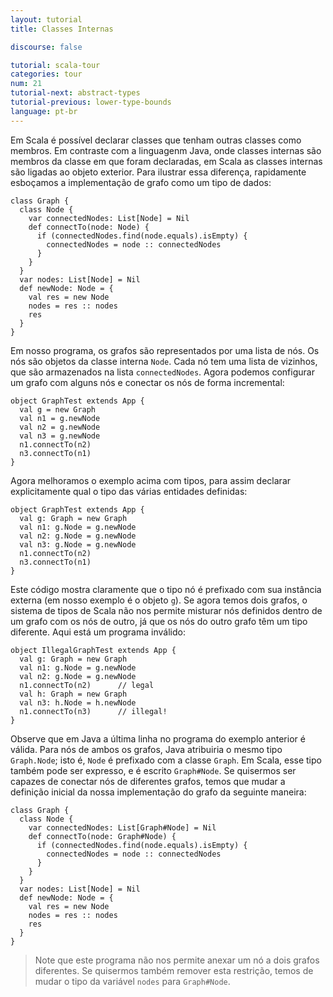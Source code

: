 ```yaml
---
layout: tutorial
title: Classes Internas

discourse: false

tutorial: scala-tour
categories: tour
num: 21
tutorial-next: abstract-types
tutorial-previous: lower-type-bounds
language: pt-br
---
```


Em Scala é possível declarar classes que tenham outras classes como membros. Em contraste com a linguagenm Java, onde classes internas são membros da classe em que foram declaradas, em Scala as classes internas são ligadas ao objeto exterior. Para ilustrar essa diferença, rapidamente esboçamos a implementação de grafo como um tipo de dados:

```tut
class Graph {
  class Node {
    var connectedNodes: List[Node] = Nil
    def connectTo(node: Node) {
      if (connectedNodes.find(node.equals).isEmpty) {
        connectedNodes = node :: connectedNodes
      }
    }
  }
  var nodes: List[Node] = Nil
  def newNode: Node = {
    val res = new Node
    nodes = res :: nodes
    res
  }
}
```

Em nosso programa, os grafos são representados por uma lista de nós. Os nós são objetos da classe interna `Node`. Cada nó tem uma lista de vizinhos, que são armazenados na lista `connectedNodes`. Agora podemos configurar um grafo com alguns nós e conectar os nós de forma incremental:
 
```tut
object GraphTest extends App {
  val g = new Graph
  val n1 = g.newNode
  val n2 = g.newNode
  val n3 = g.newNode
  n1.connectTo(n2)
  n3.connectTo(n1)
}
```

Agora melhoramos o exemplo acima com tipos, para assim declarar explicitamente qual o tipo das várias entidades definidas:
 
```tut
object GraphTest extends App {
  val g: Graph = new Graph
  val n1: g.Node = g.newNode
  val n2: g.Node = g.newNode
  val n3: g.Node = g.newNode
  n1.connectTo(n2)
  n3.connectTo(n1)
}
```

Este código mostra claramente que o tipo nó é prefixado com sua instância externa (em nosso exemplo é o objeto `g`). Se agora temos dois grafos, o sistema de tipos de Scala não nos permite misturar nós definidos dentro de um grafo com os nós de outro, já que os nós do outro grafo têm um tipo diferente.
Aqui está um programa inválido:
 
```tut:fail
object IllegalGraphTest extends App {
  val g: Graph = new Graph
  val n1: g.Node = g.newNode
  val n2: g.Node = g.newNode
  n1.connectTo(n2)      // legal
  val h: Graph = new Graph
  val n3: h.Node = h.newNode
  n1.connectTo(n3)      // illegal!
}
```

Observe que em Java a última linha no programa do exemplo anterior é válida. Para nós de ambos os grafos, Java atribuiria o mesmo tipo `Graph.Node`; isto é, `Node` é prefixado com a classe `Graph`. Em Scala, esse tipo também pode ser expresso, e é escrito `Graph#Node`. Se quisermos ser capazes de conectar nós de diferentes grafos, temos que mudar a definição inicial da nossa implementação do grafo da seguinte maneira:
 
```tut
class Graph {
  class Node {
    var connectedNodes: List[Graph#Node] = Nil
    def connectTo(node: Graph#Node) {
      if (connectedNodes.find(node.equals).isEmpty) {
        connectedNodes = node :: connectedNodes
      }
    }
  }
  var nodes: List[Node] = Nil
  def newNode: Node = {
    val res = new Node
    nodes = res :: nodes
    res
  }
}
```

> Note que este programa não nos permite anexar um nó a dois grafos diferentes. Se quisermos também remover esta restrição, temos de mudar o tipo da variável `nodes` para `Graph#Node`.
